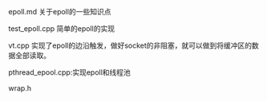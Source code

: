 epoll.md
关于epoll的一些知识点

test_epoll.cpp
简单的epoll的实现

vt.cpp
实现了epoll的边沿触发，做好socket的非阻塞，就可以做到将缓冲区的数据全部读取。

pthread_epool.cpp:实现epoll和线程池



wrap.h
